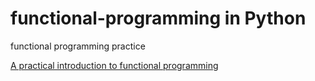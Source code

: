 # functional-programming in Python
functional programming practice

[A practical introduction to functional programming](https://maryrosecook.com/blog/post/a-practical-introduction-to-functional-programming)
